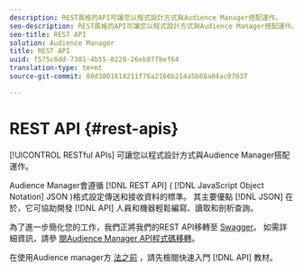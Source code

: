 ```yaml
---
description: REST風格的API可讓您以程式設計方式與Audience Manager搭配運作。
seo-description: REST風格的API可讓您以程式設計方式與Audience Manager搭配運作。
seo-title: REST API
solution: Audience Manager
title: REST API
uuid: f575c8dd-7381-4b55-8228-26eb87fbef64
translation-type: tm+mt
source-git-commit: 80d3001618211f76a2166b214a5b88a04ac07037

---
```



# REST API {#rest-apis}

[!UICONTROL RESTful APIs] 可讓您以程式設計方式與Audience Manager搭配運作。

Audience Manager會遵循 [!DNL REST API] ( [!DNL JavaScript Object Notation] JSON [](https://www.json.org/))格式設定傳送和接收資料的標準。 其主要優點 [!DNL JSON] 在於，它可協助開發 [!DNL API] 人員和機器輕鬆編寫、讀取和剖析查詢。

為了進一步簡化您的工作，我們正將我們的REST API移轉至 [Swagger](https://swagger.io/solutions/api-documentation/)。 如需詳細資訊，請參 [閱Audience Manager API程式碼移轉](/help/using/api/api-swagger-migration.md)。

在使用Audience manager方 [法之前](../../api/rest-api-main/aam-api-getting-started.md#getting-started-with-rest-apis) ，請先檢閱快速入門 [!DNL API] 教材。